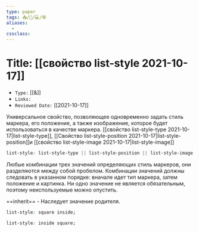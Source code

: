 ```yaml
---
type: paper
tags: 📥️/📜️/💻/🕸
aliases:
  - 
cssclass: 
---
```




# Title: **[[свойство list-style 2021-10-17]]**
- `Type:` [[&]]
- `Links:`
- `Reviewed Date:` [[2021-10-17]]


Универсальное свойство, позволяющее одновременно задать стиль маркера, его положение, а также изображение, которое будет использоваться в качестве маркера. [[свойство list-style-type 2021-10-17|list-style-type]], [[Cвойство list-style-position 2021-10-17|list-style-position]]и [[свойство list-style-image 2021-10-17|list-style-image]]

```css
list-style: list-style-type || list-style-position || list-style-image | inherit
```



Любые комбинации трех значений определяющих стиль маркеров, они разделяются между собой пробелом. Комбинации значений должны следовать в указанном порядке: вначале идет тип маркера, затем положение и картинка. Ни одно значение не является обязательным, поэтому неиспользуемые можно опустить.

==inherit== - Наследует значение родителя.

```css
list-style: square inside;    
```

```css
list-style: inside square;
```